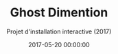 ---
title: 'Ghost Dimention'
subtitle: "Projet d'installation interactive (2017)"
date: 2017-05-20 00:00:00
description: "Réalisé avec Alexandre Gomez - Petit projet d'installation jamais réalisé"
featured_image: '/images/08AliajAngelus/couverture.jpg'
---